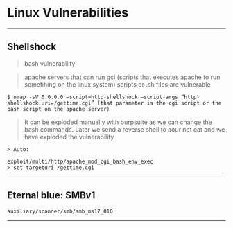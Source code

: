 # **Linux Vulnerabilities**

--------------------------------------------------------------------

## Shellshock

> bash vulnerability

> apache servers that can run gci (scripts that executes apache to run sometihing on the linux system) scripts or .sh files are vulnerable

```
$ nmap -sV 0.0.0.0 —script=http-shellshock —script-args “http-shellshock.uri=/gettime.cgi” (that parameter is the cgi script or the bash script on the apache server)
```

> It can be exploded manually with burpsuite as we can change the bash commands. Later we send a reverse shell to aour net cat and we have exploded the vulnerability

```
> Auto:

exploit/multi/http/apache_mod_cgi_bash_env_exec
> set targeturi /gettime.cgi
```
--------------------------------------------------------------------

## Eternal blue: SMBv1

```
auxiliary/scanner/smb/smb_ms17_010
```
--------------------------------------------------------------------